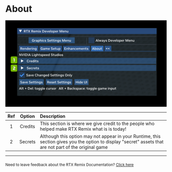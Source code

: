 # About

![About](../data/images/rtxremix_037.png)

| Ref | Option  | Description                                                                                                                                              |
|:---:|:-------:|:---------------------------------------------------------------------------------------------------------------------------------------------------------|
|  1  | Credits | This section is where we give credit to the people who helped make RTX Remix what is is today!                                                           |
|  2  | Secrets | Although this option may not appear in your Runtime, this section gives you the option to display "secret" assets that are not part of the original game |

***
<sub> Need to leave feedback about the RTX Remix Documentation?  [Click here](https://github.com/NVIDIAGameWorks/rtx-remix/issues/new?assignees=nvdamien&labels=documentation%2Cfeedback%2Ctriage&projects=&template=documentation_feedback.yml&title=%5BDocumentation+feedback%5D%3A+) </sub>

